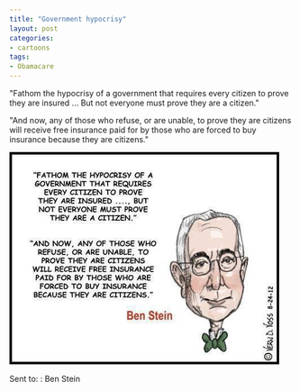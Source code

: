 ```yaml
---
title: "Government hypocrisy"
layout: post
categories:
- cartoons
tags:
- Obamacare
---
```


"Fathom the hypocrisy of a government that requires every citizen to prove they are insured ... But not everyone must prove they are a citizen."

"And now, any of those who  refuse, or are unable, to prove they are citizens will receive free insurance paid for by those who are forced to buy insurance because they are citizens."

![Government hypocrisy](/assets/img/2013/10/Government-hypocrisy.jpg)

Sent to:
: Ben Stein
